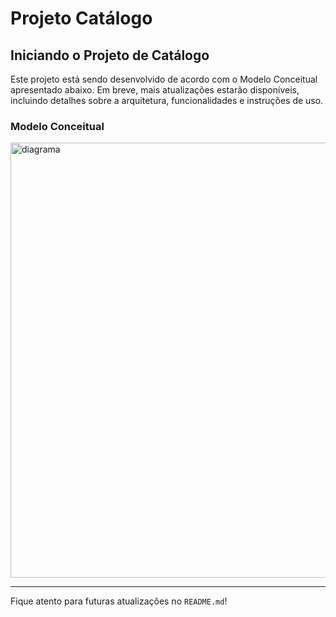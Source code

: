 # Projeto Catálogo

## Iniciando o Projeto de Catálogo
Este projeto está sendo desenvolvido de acordo com o Modelo Conceitual apresentado abaixo. Em breve, mais atualizações estarão disponíveis, incluindo detalhes sobre a arquitetura, funcionalidades e instruções de uso.

### Modelo Conceitual
<img width="696" alt="diagrama" src="https://github.com/user-attachments/assets/02aa39a1-f811-4c6a-855b-83d594800b1f">

---

Fique atento para futuras atualizações no `README.md`!



